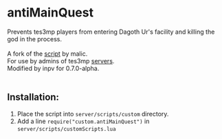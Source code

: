 # antiMainQuest
Prevents tes3mp players from entering Dagoth Ur's facility and killing the god in the process.<br><br>
A fork of the <a href="https://gitlab.com/rendeko/tes3mp-scripts/-/blob/master/antiMainQuest.lua">script</a> by malic.<br>
For use by admins of tes3mp <a href="https://github.com/TES3MP/CoreScripts">servers</a>.<br>
Modified by inpv for 0.7.0-alpha.<br><br>
## Installation:<br>
1. Place the script into `server/scripts/custom` directory.<br>
2. Add a line `require("custom.antiMainQuest")` in `server/scripts/customScripts.lua`<br>
